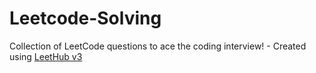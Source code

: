 # Leetcode-Solving
Collection of LeetCode questions to ace the coding interview! - Created using [LeetHub v3](https://github.com/raphaelheinz/LeetHub-3.0)

